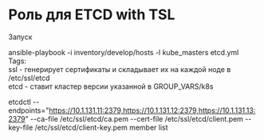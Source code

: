 # Роль для ETCD with TSL

Запуск

ansible-playbook -i inventory/develop/hosts -l kube_masters etcd.yml  
Tags:  
ssl - генерирует сертификаты и складывает их на каждой ноде в  /etc/ssl/etcd  
etcd - ставит кластер версии указанной в GROUP_VARS/k8s  


etcdctl --endpoints="https://10.1.131.11:2379,https://10.1.131.12:2379,https://10.1.131.13:2379" --ca-file /etc/ssl/etcd/ca.pem --cert-file /etc/ssl/etcd/client.pem --key-file /etc/ssl/etcd/client-key.pem member list  
